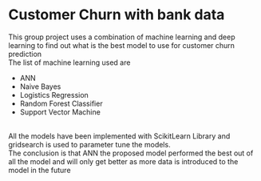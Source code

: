 # Customer Churn with bank data
This group project uses a combination of machine learning and deep learning to find out what is the best model to use for customer churn prediction <br>
The list of machine learning used are
- ANN
- Naive Bayes
- Logistics Regression
- Random Forest Classifier
- Support Vector Machine 
<br>
All the models have been implemented with ScikitLearn Library and gridsearch is used to parameter tune the models. <br>
The conclusion is that ANN the proposed model performed the best out of all the model and will only get better as more data is introduced to the model in the future
